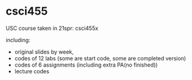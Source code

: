 # csci455
USC course taken in 21spr: csci455x

including:
* original slides by week, 
* codes of 12 labs (some are start code, some are completed version)
* codes of 6 assignments (including extra PA(no finished))
* lecture codes
